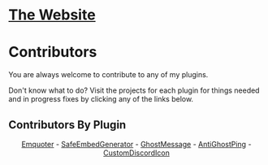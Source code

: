 # [The Website](https://khub.kyza.gq/)

# Contributors

You are always welcome to contribute to any of my plugins.

Don't know what to do? Visit the projects for each plugin for things needed and in progress fixes by clicking any of the links below.

## Contributors By Plugin

<p align="center">
  <a href="https://github.com/KyzaGitHub/Khub/projects/2#column-6566127">Emquoter</a> - 
  <a href="https://github.com/KyzaGitHub/Khub/projects/3#column-6566129">SafeEmbedGenerator</a> - 
  <a href="https://github.com/KyzaGitHub/Khub/projects/5#column-6566248">GhostMessage</a> - 
  <a href="https://github.com/KyzaGitHub/Khub/projects/4#column-6566147">AntiGhostPing</a> - 
  <a href="https://github.com/KyzaGitHub/Khub/projects/6#column-6566258">CustomDiscordIcon</a>
</p>
